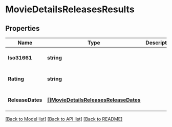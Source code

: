 # MovieDetailsReleasesResults

## Properties
Name | Type | Description | Notes
------------ | ------------- | ------------- | -------------
**Iso31661** | **string** |  | [optional] [default to null]
**Rating** | **string** |  | [optional] [default to null]
**ReleaseDates** | [**[]MovieDetailsReleasesReleaseDates**](MovieDetails_releases_release_dates.md) |  | [optional] [default to null]

[[Back to Model list]](../README.md#documentation-for-models) [[Back to API list]](../README.md#documentation-for-api-endpoints) [[Back to README]](../README.md)

